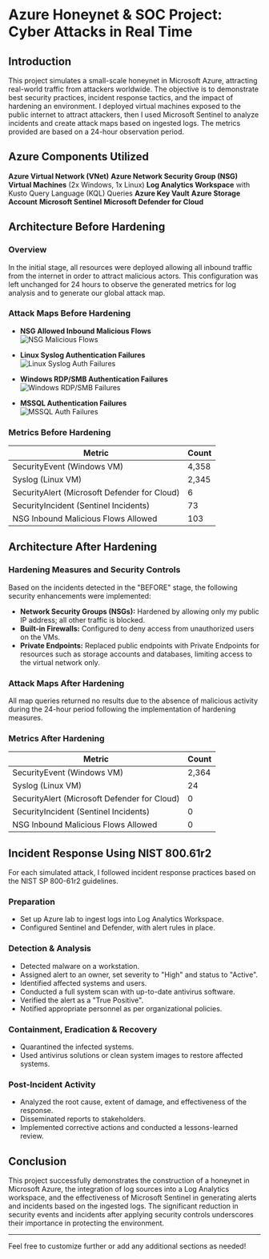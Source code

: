 

# Azure Honeynet & SOC Project: Cyber Attacks in Real Time

## Introduction

This project simulates a small-scale honeynet in Microsoft Azure, attracting real-world traffic from attackers worldwide. The objective is to demonstrate best security practices, incident response tactics, and the impact of hardening an environment. I deployed virtual machines exposed to the public internet to attract attackers, then I used Microsoft Sentinel to analyze incidents and create attack maps based on ingested logs. The metrics provided are based on a 24-hour observation period.

## Azure Components Utilized

 **Azure Virtual Network (VNet)**
 **Azure Network Security Group (NSG)**
 **Virtual Machines** (2x Windows, 1x Linux)
 **Log Analytics Workspace** with Kusto Query Language (KQL) Queries
 **Azure Key Vault**
 **Azure Storage Account**
 **Microsoft Sentinel**
 **Microsoft Defender for Cloud**

## Architecture Before Hardening

### Overview

In the initial stage, all resources were deployed allowing all inbound traffic from the internet in order to attract malicious actors.  This configuration was left unchanged for 24 hours to observe the generated metrics for log analysis and to generate our global attack map.

### Attack Maps Before Hardening

- **NSG Allowed Inbound Malicious Flows**  
  ![NSG Malicious Flows](path_to_image)

- **Linux Syslog Authentication Failures**  
  ![Linux Syslog Auth Failures](path_to_image)

- **Windows RDP/SMB Authentication Failures**  
  ![Windows RDP/SMB Failures](path_to_image)

- **MSSQL Authentication Failures**  
  ![MSSQL Auth Failures](path_to_image)

### Metrics Before Hardening

| Metric                          | Count |
|---------------------------------|-------|
| SecurityEvent (Windows VM)      | 4,358 |
| Syslog (Linux VM)               | 2,345 |
| SecurityAlert (Microsoft Defender for Cloud) | 6     |
| SecurityIncident (Sentinel Incidents)       | 73    |
| NSG Inbound Malicious Flows Allowed         | 103   |

## Architecture After Hardening

### Hardening Measures and Security Controls

Based on the incidents detected in the "BEFORE" stage, the following security enhancements were implemented:

- **Network Security Groups (NSGs):** Hardened by allowing only my public IP address; all other traffic is blocked.
- **Built-in Firewalls:** Configured to deny access from unauthorized users on the VMs.
- **Private Endpoints:** Replaced public endpoints with Private Endpoints for resources such as storage accounts and databases, limiting access to the virtual network only.

### Attack Maps After Hardening

All map queries returned no results due to the absence of malicious activity during the 24-hour period following the implementation of hardening measures.

### Metrics After Hardening

| Metric                          | Count |
|---------------------------------|-------|
| SecurityEvent (Windows VM)      | 2,364 |
| Syslog (Linux VM)               | 24    |
| SecurityAlert (Microsoft Defender for Cloud) | 0     |
| SecurityIncident (Sentinel Incidents)       | 0     |
| NSG Inbound Malicious Flows Allowed         | 0     |

## Incident Response Using NIST 800.61r2

For each simulated attack, I followed incident response practices based on the NIST SP 800-61r2 guidelines.

### Preparation

- Set up Azure lab to ingest logs into Log Analytics Workspace.
- Configured Sentinel and Defender, with alert rules in place.

### Detection & Analysis

- Detected malware on a workstation.
- Assigned alert to an owner, set severity to "High" and status to "Active".
- Identified affected systems and users.
- Conducted a full system scan with up-to-date antivirus software.
- Verified the alert as a "True Positive".
- Notified appropriate personnel as per organizational policies.

### Containment, Eradication & Recovery

- Quarantined the infected systems.
- Used antivirus solutions or clean system images to restore affected systems.

### Post-Incident Activity

- Analyzed the root cause, extent of damage, and effectiveness of the response.
- Disseminated reports to stakeholders.
- Implemented corrective actions and conducted a lessons-learned review.

## Conclusion

This project successfully demonstrates the construction of a honeynet in Microsoft Azure, the integration of log sources into a Log Analytics workspace, and the effectiveness of Microsoft Sentinel in generating alerts and incidents based on the ingested logs. The significant reduction in security events and incidents after applying security controls underscores their importance in protecting the environment.

---

Feel free to customize further or add any additional sections as needed!
